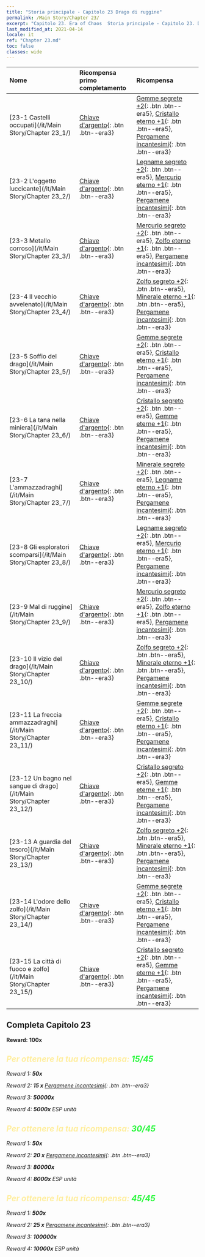 ```yaml
---
title: "Storia principale - Capitolo 23 Drago di ruggine"
permalink: /Main Story/Chapter 23/
excerpt: "Capitolo 23. Era of Chaos  Storia principale - Capitolo 23. Drago di ruggine"
last_modified_at: 2021-04-14
locale: it
ref: "Chapter 23.md"
toc: false
classes: wide
---
```


  | Nome |  Ricompensa primo completamento | Ricompensa |
  |:------------|:------------|:------------| 
  | [23-1 Castelli occupati](/it/Main Story/Chapter 23_1/) | [Chiave d'argento](/it/Items/con_693/){: .btn .btn--era3} | [Gemme segrete +2](/it/Items/mat_79/){: .btn .btn--era5}, [Cristallo eterno +1](/it/Items/mat_73/){: .btn .btn--era5}, [Pergamene incantesimi](/it/Items/con_694/){: .btn .btn--era3} |
  | [23-2 L'oggetto luccicante](/it/Main Story/Chapter 23_2/) | [Chiave d'argento](/it/Items/con_693/){: .btn .btn--era3} | [Legname segreto +2](/it/Items/mat_76/){: .btn .btn--era5}, [Mercurio eterno +1](/it/Items/mat_70/){: .btn .btn--era5}, [Pergamene incantesimi](/it/Items/con_694/){: .btn .btn--era3} |
  | [23-3 Metallo corroso](/it/Main Story/Chapter 23_3/) | [Chiave d'argento](/it/Items/con_693/){: .btn .btn--era3} | [Mercurio segreto +2](/it/Items/mat_77/){: .btn .btn--era5}, [Zolfo eterno +1](/it/Items/mat_71/){: .btn .btn--era5}, [Pergamene incantesimi](/it/Items/con_694/){: .btn .btn--era3} |
  | [23-4 Il vecchio avvelenato](/it/Main Story/Chapter 23_4/) | [Chiave d'argento](/it/Items/con_693/){: .btn .btn--era3} | [Zolfo segreto +2](/it/Items/mat_78/){: .btn .btn--era5}, [Minerale eterno +1](/it/Items/mat_68/){: .btn .btn--era5}, [Pergamene incantesimi](/it/Items/con_694/){: .btn .btn--era3} |
  | [23-5 Soffio del drago](/it/Main Story/Chapter 23_5/) | [Chiave d'argento](/it/Items/con_693/){: .btn .btn--era3} | [Gemme segrete +2](/it/Items/mat_79/){: .btn .btn--era5}, [Cristallo eterno +1](/it/Items/mat_73/){: .btn .btn--era5}, [Pergamene incantesimi](/it/Items/con_694/){: .btn .btn--era3} |
  | [23-6 La tana nella miniera](/it/Main Story/Chapter 23_6/) | [Chiave d'argento](/it/Items/con_693/){: .btn .btn--era3} | [Cristallo segreto +2](/it/Items/mat_80/){: .btn .btn--era5}, [Gemme eterne +1](/it/Items/mat_72/){: .btn .btn--era5}, [Pergamene incantesimi](/it/Items/con_694/){: .btn .btn--era3} |
  | [23-7 L'ammazzadraghi](/it/Main Story/Chapter 23_7/) | [Chiave d'argento](/it/Items/con_693/){: .btn .btn--era3} | [Minerale segreto +2](/it/Items/mat_75/){: .btn .btn--era5}, [Legname eterno +1](/it/Items/mat_69/){: .btn .btn--era5}, [Pergamene incantesimi](/it/Items/con_694/){: .btn .btn--era3} |
  | [23-8 Gli esploratori scomparsi](/it/Main Story/Chapter 23_8/) | [Chiave d'argento](/it/Items/con_693/){: .btn .btn--era3} | [Legname segreto +2](/it/Items/mat_76/){: .btn .btn--era5}, [Mercurio eterno +1](/it/Items/mat_70/){: .btn .btn--era5}, [Pergamene incantesimi](/it/Items/con_694/){: .btn .btn--era3} |
  | [23-9 Mal di ruggine](/it/Main Story/Chapter 23_9/) | [Chiave d'argento](/it/Items/con_693/){: .btn .btn--era3} | [Mercurio segreto +2](/it/Items/mat_77/){: .btn .btn--era5}, [Zolfo eterno +1](/it/Items/mat_71/){: .btn .btn--era5}, [Pergamene incantesimi](/it/Items/con_694/){: .btn .btn--era3} |
  | [23-10 Il vizio del drago](/it/Main Story/Chapter 23_10/) | [Chiave d'argento](/it/Items/con_693/){: .btn .btn--era3} | [Zolfo segreto +2](/it/Items/mat_78/){: .btn .btn--era5}, [Minerale eterno +1](/it/Items/mat_68/){: .btn .btn--era5}, [Pergamene incantesimi](/it/Items/con_694/){: .btn .btn--era3} |
  | [23-11 La freccia ammazzadraghi](/it/Main Story/Chapter 23_11/) | [Chiave d'argento](/it/Items/con_693/){: .btn .btn--era3} | [Gemme segrete +2](/it/Items/mat_79/){: .btn .btn--era5}, [Cristallo eterno +1](/it/Items/mat_73/){: .btn .btn--era5}, [Pergamene incantesimi](/it/Items/con_694/){: .btn .btn--era3} |
  | [23-12 Un bagno nel sangue di drago](/it/Main Story/Chapter 23_12/) | [Chiave d'argento](/it/Items/con_693/){: .btn .btn--era3} | [Cristallo segreto +2](/it/Items/mat_80/){: .btn .btn--era5}, [Gemme eterne +1](/it/Items/mat_72/){: .btn .btn--era5}, [Pergamene incantesimi](/it/Items/con_694/){: .btn .btn--era3} |
  | [23-13 A guardia del tesoro](/it/Main Story/Chapter 23_13/) | [Chiave d'argento](/it/Items/con_693/){: .btn .btn--era3} | [Zolfo segreto +2](/it/Items/mat_78/){: .btn .btn--era5}, [Minerale eterno +1](/it/Items/mat_68/){: .btn .btn--era5}, [Pergamene incantesimi](/it/Items/con_694/){: .btn .btn--era3} |
  | [23-14 L'odore dello zolfo](/it/Main Story/Chapter 23_14/) | [Chiave d'argento](/it/Items/con_693/){: .btn .btn--era3} | [Gemme segrete +2](/it/Items/mat_79/){: .btn .btn--era5}, [Cristallo eterno +1](/it/Items/mat_73/){: .btn .btn--era5}, [Pergamene incantesimi](/it/Items/con_694/){: .btn .btn--era3} |
  | [23-15 La città di fuoco e zolfo](/it/Main Story/Chapter 23_15/) | [Chiave d'argento](/it/Items/con_693/){: .btn .btn--era3} | [Cristallo segreto +2](/it/Items/mat_80/){: .btn .btn--era5}, [Gemme eterne +1](/it/Items/mat_72/){: .btn .btn--era5}, [Pergamene incantesimi](/it/Items/con_694/){: .btn .btn--era3} |


## Completa Capitolo 23

 **Reward:**  **100x** <i class="fas fa-gem"/>



## <span style="color: #ffeea0">Per ottenere la tua ricompensa: </span><span style="color: #27f73a">15/45</span>

 Reward 1:  **50x** <i class="fas fa-gem"/>

 Reward 2: **15 x** [Pergamene incantesimi](/it/Items/con_694/){: .btn .btn--era3}

 Reward 3:  **50000x** <i class="fas fa-coins"/>

 Reward 4:  **5000x** ESP unità



## <span style="color: #ffeea0">Per ottenere la tua ricompensa: </span><span style="color: #27f73a">30/45</span>

 Reward 1:  **50x** <i class="fas fa-gem"/>

 Reward 2: **20 x** [Pergamene incantesimi](/it/Items/con_694/){: .btn .btn--era3}

 Reward 3:  **80000x** <i class="fas fa-coins"/>

 Reward 4:  **8000x** ESP unità



## <span style="color: #ffeea0">Per ottenere la tua ricompensa: </span><span style="color: #27f73a">45/45</span>

 Reward 1:  **500x** <i class="fas fa-gem"/>

 Reward 2: **25 x** [Pergamene incantesimi](/it/Items/con_694/){: .btn .btn--era3}

 Reward 3:  **100000x** <i class="fas fa-coins"/>

 Reward 4:  **10000x** ESP unità


